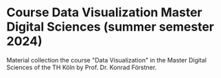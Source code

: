 # Course Data Visualization Master Digital Sciences (summer semester 2024)

Material collection the course "Data Visualization" in the Master
Digital Sciences of the TH Köln by Prof. Dr. Konrad Förstner.
